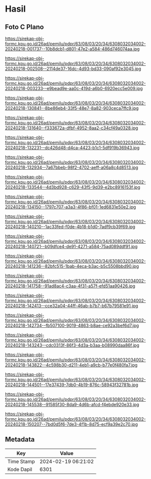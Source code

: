 # Hasil

## Foto C Plano

https://sirekap-obj-formc.kpu.go.id/26ad/pemilu/pdpr/63/08/03/20/34/6308032034002-20240218-001737--10b8dcb1-d801-47e2-a584-486d746074aa.jpg

https://sirekap-obj-formc.kpu.go.id/26ad/pemilu/pdpr/63/08/03/20/34/6308032034002-20240218-002508--2114de37-16dc-4d93-bd33-090af92e3045.jpg

https://sirekap-obj-formc.kpu.go.id/26ad/pemilu/pdpr/63/08/03/20/34/6308032034002-20240218-003233--e9bead9e-aa0c-419d-a6b0-6920ecc5e009.jpg

https://sirekap-obj-formc.kpu.go.id/26ad/pemilu/pdpr/63/08/03/20/34/6308032034002-20240218-130841--8be86eb4-33f5-48e7-8a82-903ceca7ffc9.jpg

https://sirekap-obj-formc.kpu.go.id/26ad/pemilu/pdpr/63/08/03/20/34/6308032034002-20240218-131640--f333672a-dfbf-4952-8aa2-c34cf49a0328.jpg

https://sirekap-obj-formc.kpu.go.id/26ad/pemilu/pdpr/63/08/03/20/34/6308032034002-20240218-132231--dc426d48-d4ca-4423-b1c1-5df919b36943.jpg

https://sirekap-obj-formc.kpu.go.id/26ad/pemilu/pdpr/63/08/03/20/34/6308032034002-20240218-132934--7a67bbeb-98f2-4702-aeff-a06a8c4d8513.jpg

https://sirekap-obj-formc.kpu.go.id/26ad/pemilu/pdpr/63/08/03/20/34/6308032034002-20240218-133544--4d3bd928-c629-43f5-9d39-e2bc8916153f.jpg

https://sirekap-obj-formc.kpu.go.id/26ad/pemilu/pdpr/63/08/03/20/34/6308032034002-20240218-134150--1797c707-a3a3-4f86-bf01-1ed6831e50e2.jpg

https://sirekap-obj-formc.kpu.go.id/26ad/pemilu/pdpr/63/08/03/20/34/6308032034002-20240218-140210--1ac33fed-f0de-4b18-b1d0-7adf9cb39f69.jpg

https://sirekap-obj-formc.kpu.go.id/26ad/pemilu/pdpr/63/08/03/20/34/6308032034002-20240218-140721--b09dfce4-de91-4271-a584-75ad089ddf91.jpg

https://sirekap-obj-formc.kpu.go.id/26ad/pemilu/pdpr/63/08/03/20/34/6308032034002-20240218-141236--82bfc515-1bab-4eca-b3ac-b5c5508bbd90.jpg

https://sirekap-obj-formc.kpu.go.id/26ad/pemilu/pdpr/63/08/03/20/34/6308032034002-20240218-141758--91ad8ac4-c3aa-4f31-a57f-efd51aa90426.jpg

https://sirekap-obj-formc.kpu.go.id/26ad/pemilu/pdpr/63/08/03/20/34/6308032034002-20240218-142413--cce32a04-44ff-46ab-b7b7-b67b79581e91.jpg

https://sirekap-obj-formc.kpu.go.id/26ad/pemilu/pdpr/63/08/03/20/34/6308032034002-20240218-142734--fb507100-9019-4863-b8ae-ce92a3bef6d7.jpg

https://sirekap-obj-formc.kpu.go.id/26ad/pemilu/pdpr/63/08/03/20/34/6308032034002-20240218-143243--cdc0313f-86f3-4d3a-b3aa-b08990daa86f.jpg

https://sirekap-obj-formc.kpu.go.id/26ad/pemilu/pdpr/63/08/03/20/34/6308032034002-20240218-143822--4c598b30-d211-4eb1-a9cb-b77e0f480fa7.jpg

https://sirekap-obj-formc.kpu.go.id/26ad/pemilu/pdpr/63/08/03/20/34/6308032034002-20240218-144501--17e37439-7db0-4b19-876c-58943f32781b.jpg

https://sirekap-obj-formc.kpu.go.id/26ad/pemilu/pdpr/63/08/03/20/34/6308032034002-20240218-145538--91585f30-8da9-4d6b-afcd-f4ebde920e33.jpg

https://sirekap-obj-formc.kpu.go.id/26ad/pemilu/pdpr/63/08/03/20/34/6308032034002-20240218-150207--7bd0d5f6-7de3-4f1b-8d75-ecf9a39e2c70.jpg


## Metadata

| Key        | Value               |
| ---------- | ------------------- |
| Time Stamp | 2024-02-19 06:21:02 |
| Kode Dapil | 6301                |



